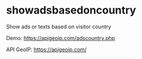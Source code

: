 # showadsbasedoncountry
Show ads or texts based on visitor country

Demo: https://apigeoip.com/adscountry.php

API GeoIP: https://apigeoip.com/
